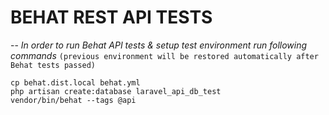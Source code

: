 # BEHAT REST API TESTS
--
*In order to run Behat API tests & setup test environment run following commands*
``(previous environment will be restored automatically after Behat tests passed)``
```
cp behat.dist.local behat.yml
php artisan create:database laravel_api_db_test
vendor/bin/behat --tags @api
```
